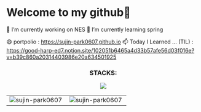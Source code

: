 # Welcome to my github👋

🔭 I’m currently working on NES
🌱 I’m currently learning spring

😄 portpolio : https://sujin-park0607.github.io
📫 Today I Learned ... (TIL) :  https://good-harp-ed7.notion.site/102051b6465a4d33b57afe56d03f016e?v=b39c860a20314403986e20a634501925

<!--
**sujin-park0607/sujin-park0607** is a ✨ _special_ ✨ repository because its `README.md` (this file) appears on your GitHub profile.

Here are some ideas to get you started:

- 🔭 I’m currently working on ACIN lab
- 🌱 I’m currently learning Django & Flutter
- 👯 I’m looking to collaborate on ...
- 🤔 I’m looking for help with ...
- 💬 Ask me about ...
- 📫 How to reach me: ...
- 😄 Pronouns: ...
- ⚡ Fun fact: ...
-->



<h3 align="center">STACKS:</h3>
<p align="center">
  <img src="https://img.shields.io/badge/python-3670A0?style=for-the-badge&logo=python&logoColor=ffdd54"> 
</p>




<table style="border: none">
    <tr>
        <td valign="top" width="50%" style="border: none">
        <img align="left" src="https://github-readme-stats.vercel.app/api/top-langs?username=sujin-park0607&show_icons=true&locale=en&layout=compact&theme=dark" alt="sujin-park0607" />
        </td>
        <td valign="top" width="50%" style="border: none">
        <img align="center" src="https://github-readme-stats.vercel.app/api?username=sujin-park0607&show_icons=true&locale=en&theme=dark" alt="sujin-park0607" />
        </td>
    </tr>
</table>
